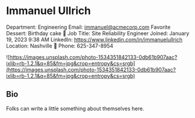 # Immanuel Ullrich

Department: Engineering
Email: immanuel@acmecorp.com
Favorite Dessert: Birthday cake 🍰
Job Title: Site Reliability Engineer
Joined: January 19, 2023 9:38 AM
LinkedIn: https://www.linkedin.com/in/immanuelullrich
Location: Nashville 🎸
Phone: 625-347-8954

![https://images.unsplash.com/photo-1534351842133-0db61b907aac?ixlib=rb-1.2.1&q=85&fm=jpg&crop=entropy&cs=srgb](https://images.unsplash.com/photo-1534351842133-0db61b907aac?ixlib=rb-1.2.1&q=85&fm=jpg&crop=entropy&cs=srgb)

## Bio

Folks can write a little something about themselves here.